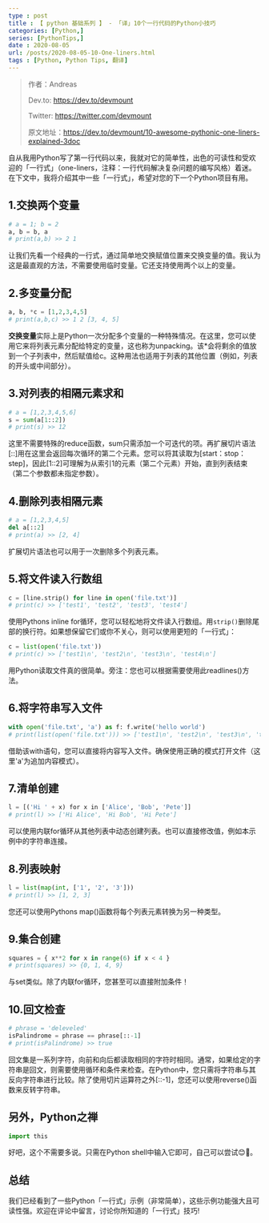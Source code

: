 ```yaml
---
type : post
title : 【 python 基础系列 】 - 「译」10个一行代码的Python小技巧
categories: [Python,] 
series: [PythonTips,]
date : 2020-08-05
url: /posts/2020-08-05-10-One-liners.html 
tags : [Python, Python Tips, 翻译]
---
```



> 作者：Andreas
>
> Dev.to: https://dev.to/devmount
>
> Twitter: https://twitter.com/devmount
>
> 原文地址：https://dev.to/devmount/10-awesome-pythonic-one-liners-explained-3doc


自从我用Python写了第一行代码以来，我就对它的简单性，出色的可读性和受欢迎的「一行式」（one-liners，注释：一行代码解决复杂问题的编写风格）着迷。在下文中，我将介绍其中一些「一行式」，希望对您的下一个Python项目有用。

## 1.交换两个变量

```python
# a = 1; b = 2
a, b = b, a
# print(a,b) >> 2 1
```

让我们先看一个经典的一行式，通过简单地交换赋值位置来交换变量的值。我认为这是最直观的方法，不需要使用临时变量。它还支持使用两个以上的变量。

## 2.多变量分配

```python
a, b, *c = [1,2,3,4,5]
# print(a,b,c) >> 1 2 [3, 4, 5]
```

**交换变量**实际上是Python一次分配多个变量的一种特殊情况。在这里，您可以使用它来将列表元素分配给特定的变量，这也称为unpacking。该*会将剩余的值放到一个子列表中，然后赋值给c。这种用法也适用于列表的其他位置（例如，列表的开头或中间部分）。

## 3.对列表的相隔元素求和

```python
# a = [1,2,3,4,5,6]
s = sum(a[1::2])
# print(s) >> 12
```

这里不需要特殊的reduce函数，sum只需添加一个可迭代的项。再扩展切片语法 [::]用在这里会返回每次循环的第二个元素。您可以将其读取为[start：stop：step]，因此[1::2]可理解为从索引1的元素（第二个元素）开始，直到列表结束（第二个参数都未指定参数）。

## 4.删除列表相隔元素

```python
# a = [1,2,3,4,5]
del a[::2]
# print(a) >> [2, 4]
```
扩展切片语法也可以用于一次删除多个列表元素。

## 5.将文件读入行数组

```python
c = [line.strip() for line in open('file.txt')]
# print(c) >> ['test1', 'test2', 'test3', 'test4']
```

使用Pythons inline for循环，您可以轻松地将文件读入行数组。用`strip()`删除尾部的换行符。如果想保留它们或你不关心，则可以使用更短的「一行式」：

```python
c = list(open('file.txt'))
# print(c) >> ['test1\n', 'test2\n', 'test3\n', 'test4\n']
```

用Python读取文件真的很简单。旁注：您也可以根据需要使用此readlines()方法。

## 6.将字符串写入文件

```python
with open('file.txt', 'a') as f: f.write('hello world')
# print(list(open('file.txt'))) >> ['test1\n', 'test2\n', 'test3\n', 'test4\n', 'hello world']
```

借助该with语句，您可以直接将内容写入文件。确保使用正确的模式打开文件（这里'a'为追加内容模式）。

## 7.清单创建

```python
l = [('Hi '​ + x) ​for​ x ​in​ [​'Alice'​, ​'Bob'​, ​'Pete'​]]
# print(l) >> ['Hi Alice', 'Hi Bob', 'Hi Pete']
```

可以使用内联for循环从其他列表中动态创建列表。也可以直接修改值，例如本示例中的字符串连接。

## 8.列表映射

```python
l = list(map(int, ['1', '2', '3']))
# print(l) >> [1, 2, 3]
```

您还可以使用Pythons map()函数将每个列表元素转换为另一种类型。

## 9.集合创建

```python
squares = { x**2 for x in range(6) if x < 4 }
# print(squares) >> {0, 1, 4, 9}
```
与set类似。除了内联for循环，您甚至可以直接附加条件！

## 10.回文检查

```python 
# phrase = 'deleveled'
isPalindrome = phrase == phrase[::-1]
# print(isPalindrome) >> true
```
回文集是一系列字符，向前和向后都读取相同的字符时相同。通常，如果给定的字符串是回文，则需要使用循环和条件来检查。在Python中，您只需将字符串与其反向字符串进行比较。除了使用切片运算符之外[::-1]，您还可以使用reverse()函数来反转字符串。

## 另外，Python之禅

```python
import this
```
好吧，这个不需要多说。只需在Python shell中输入它即可，自己可以尝试😊🎉。

## 总结

我们已经看到了一些Python「一行式」示例（非常简单），这些示例功能强大且可读性强。欢迎在评论中留言，讨论你所知道的「一行式」技巧!


